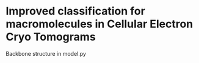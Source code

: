 # Improved classification for macromolecules in Cellular Electron Cryo Tomograms
Backbone structure in model.py

